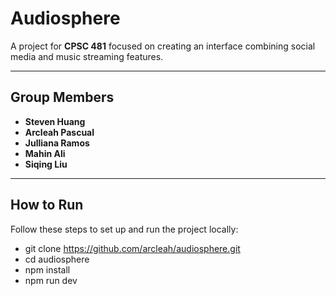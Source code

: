 # **Audiosphere**

A project for **CPSC 481** focused on creating an interface combining social media and music streaming features.

---

## **Group Members**

- **Steven Huang**
- **Arcleah Pascual**
- **Julliana Ramos**
- **Mahin Ali**
- **Siqing Liu**

---

## **How to Run**

Follow these steps to set up and run the project locally:

- git clone https://github.com/arcleah/audiosphere.git
- cd audiosphere
- npm install
- npm run dev
